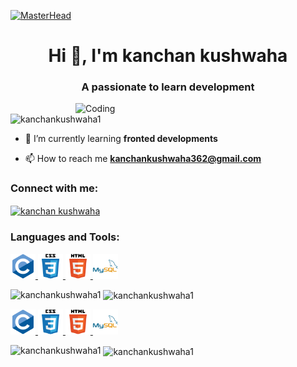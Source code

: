 [![MasterHead](https://1.bp.blogspot.com/-7A4WynwLsM...
)](https://rishavchanda.io
)
<h1 align="center">Hi 👋, I'm kanchan kushwaha</h1>
<h3 align="center">A passionate to learn development</h3>
<img align="right" alt="Coding" width="400" src="https://www.shutterstock.com/image-vector/kids-learning-coding-programming-online-260nw-1777292972.jpg">


<p align="left"> <img src="https://komarev.com/ghpvc/?username=kanchankushwaha1&label=Profile%20views&color=0e75b6&style=flat" alt="kanchankushwaha1" /> </p>

- 🌱 I’m currently learning **fronted developments**

- 📫 How to reach me **kanchankushwaha362@gmail.com**

<h3 align="left">Connect with me:</h3>

<p align="left">
<a href="https://linkedin.com/in/kanchan kushwaha" target="blank"><img align="center" src="https://raw.githubusercontent.com/rahuldkjain/github-profile-readme-generator/master/src/images/icons/Social/linked-in-alt.svg" alt="kanchan kushwaha" height="30" width="40" /></a>
</p>

<h3 align="left">Languages and Tools:</h3>
<p align="left"> <a href="https://www.cprogramming.com/" target="_blank" rel="noreferrer"> <img src="https://raw.githubusercontent.com/devicons/devicon/master/icons/c/c-original.svg" alt="c" width="40" height="40"/> </a> <a href="https://www.w3schools.com/css/" target="_blank" rel="noreferrer"> <img src="https://raw.githubusercontent.com/devicons/devicon/master/icons/css3/css3-original-wordmark.svg" alt="css3" width="40" height="40"/> </a> <a href="https://www.w3.org/html/" target="_blank" rel="noreferrer"> <img src="https://raw.githubusercontent.com/devicons/devicon/master/icons/html5/html5-original-wordmark.svg" alt="html5" width="40" height="40"/> </a> <a href="https://www.mysql.com/" target="_blank" rel="noreferrer"> <img src="https://raw.githubusercontent.com/devicons/devicon/master/icons/mysql/mysql-original-wordmark.svg" alt="mysql" width="40" height="40"/> </a> </p>

<p><img align="left" src="https://github-readme-stats.vercel.app/api/top-langs?username=kanchankushwaha1&show_icons=true&locale=en&layout=compact" alt="kanchankushwaha1" /></p>

<p>&nbsp;<img align="center" src="https://github-readme-stats.vercel.app/api?username=kanchankushwaha1&show_icons=true&locale=en" alt="kanchankushwaha1" /></p>

<p align="left"> <a href="https://www.cprogramming.com/" target="_blank" rel="noreferrer"> <img src="https://raw.githubusercontent.com/devicons/devicon/master/icons/c/c-original.svg" alt="c" width="40" height="40"/> </a> <a href="https://www.w3schools.com/css/" target="_blank" rel="noreferrer"> <img src="https://raw.githubusercontent.com/devicons/devicon/master/icons/css3/css3-original-wordmark.svg" alt="css3" width="40" height="40"/> </a> <a href="https://www.w3.org/html/" target="_blank" rel="noreferrer"> <img src="https://raw.githubusercontent.com/devicons/devicon/master/icons/html5/html5-original-wordmark.svg" alt="html5" width="40" height="40"/> </a> <a href="https://www.mysql.com/" target="_blank" rel="noreferrer"> <img src="https://raw.githubusercontent.com/devicons/devicon/master/icons/mysql/mysql-original-wordmark.svg" alt="mysql" width="40" height="40"/> </a> </p>

<p><img align="left" src="https://github-readme-stats.vercel.app/api/top-langs?username=kanchankushwaha1&show_icons=true&locale=en&layout=compact" alt="kanchankushwaha1" /></p>

<p>&nbsp;<img align="center" src="https://github-readme-stats.vercel.app/api?username=kanchankushwaha1&show_icons=true&locale=en" alt="kanchankushwaha1" /></p>
